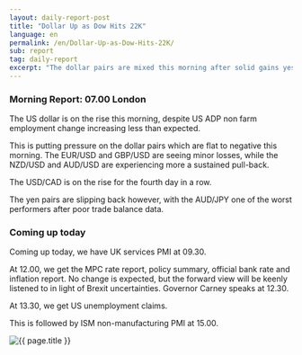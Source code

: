 ```yaml
---
layout: daily-report-post
title: "Dollar Up as Dow Hits 22K"
language: en
permalink: /en/Dollar-Up-as-Dow-Hits-22K/
sub: report
tag: daily-report
excerpt: "The dollar pairs are mixed this morning after solid gains yesterday which saw the EUR/USD extend its winning run. The EUR/USD is off slightly this morning though, while the GBP/USD and AUD/USD makes gains ..."
---
```

### Morning Report: 07.00 London

The US dollar is on the rise this morning, despite US ADP non farm employment change increasing less than expected. 

This is putting pressure on the dollar pairs which are flat to negative this morning. The EUR/USD and GBP/USD are seeing minor losses, while the NZD/USD and AUD/USD are experiencing more a sustained pull-back. 

The USD/CAD is on the rise for the fourth day in a row. 

The yen pairs are slipping back however, with the AUD/JPY one of the worst performers after poor trade balance data. 

### Coming up today

Coming up today, we have UK services PMI at 09.30. 

At 12.00, we get the MPC rate report, policy summary, official bank rate and inflation report. No change is expected, but the forward view will be keenly listened to in light of Brexit uncertainties. Governor Carney speaks at 12.30. 

At 13.30, we get US unemployment claims. 

This is followed by ISM non-manufacturing PMI at 15.00.


<p><img src="{{ "/assets/images/daily-report/2017-08-03_07-14-37.jpg" | relative_url }}" alt="{{ page.title }}" title="{{ page.title }}"></p>